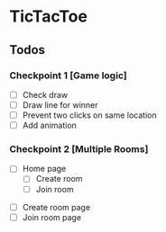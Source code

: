 # TicTacToe

## Todos

### Checkpoint 1 [Game logic]

* [ ] Check draw
* [ ] Draw line for winner
* [ ] Prevent two clicks on same location
* [ ] Add animation

### Checkpoint 2 [Multiple Rooms]

- [ ] Home page
    * [ ] Create room
    * [ ] Join room
        
* [ ] Create room page
* [ ] Join room page